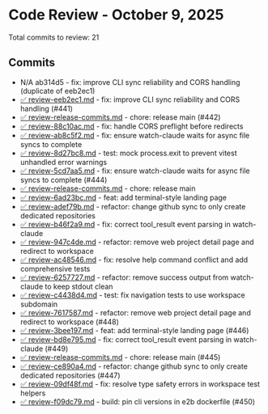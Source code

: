 # Code Review - October 9, 2025

Total commits to review: 21

## Commits

- N/A ab314d5 - fix: improve CLI sync reliability and CORS handling (duplicate of eeb2ec1)
- [✅ review-eeb2ec1.md](./review-eeb2ec1.md) - fix: improve CLI sync reliability and CORS handling (#441)
- [✅ review-release-commits.md](./review-release-commits.md) - chore: release main (#442)
- [✅ review-88c10ac.md](./review-88c10ac.md) - fix: handle CORS preflight before redirects
- [✅ review-ab8c5f2.md](./review-ab8c5f2.md) - fix: ensure watch-claude waits for async file syncs to complete
- [✅ review-8d27bc8.md](./review-8d27bc8.md) - test: mock process.exit to prevent vitest unhandled error warnings
- [✅ review-5cd7aa5.md](./review-5cd7aa5.md) - fix: ensure watch-claude waits for async file syncs to complete (#444)
- [✅ review-release-commits.md](./review-release-commits.md) - chore: release main
- [✅ review-6ad23bc.md](./review-6ad23bc.md) - feat: add terminal-style landing page
- [✅ review-adef79b.md](./review-adef79b.md) - refactor: change github sync to only create dedicated repositories
- [✅ review-b46f2a9.md](./review-b46f2a9.md) - fix: correct tool_result event parsing in watch-claude
- [✅ review-947c4de.md](./review-947c4de.md) - refactor: remove web project detail page and redirect to workspace
- [✅ review-ac48546.md](./review-ac48546.md) - fix: resolve help command conflict and add comprehensive tests
- [✅ review-6257727.md](./review-6257727.md) - refactor: remove success output from watch-claude to keep stdout clean
- [✅ review-c4438d4.md](./review-c4438d4.md) - test: fix navigation tests to use workspace subdomain
- [✅ review-7617587.md](./review-7617587.md) - refactor: remove web project detail page and redirect to workspace (#448)
- [✅ review-3bee197.md](./review-3bee197.md) - feat: add terminal-style landing page (#446)
- [✅ review-bd8e795.md](./review-bd8e795.md) - fix: correct tool_result event parsing in watch-claude (#449)
- [✅ review-release-commits.md](./review-release-commits.md) - chore: release main (#445)
- [✅ review-ce890a4.md](./review-ce890a4.md) - refactor: change github sync to only create dedicated repositories (#447)
- [✅ review-09df48f.md](./review-09df48f.md) - fix: resolve type safety errors in workspace test helpers
- [✅ review-f09dc79.md](./review-f09dc79.md) - build: pin cli versions in e2b dockerfile (#450)
